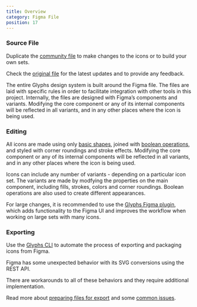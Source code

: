 ```yaml
---
title: Overview
category: Figma File
position: 17
---
```


### Source File

<alert>

[cf]: https://www.figma.com/community/file/899031264835768805/Glyphs-Icons
[of]: https://www.figma.com/file/2TsY9yqFso1zrvF8LNcVE7/Glyphs-Icons

Duplicate the [community file][cf] to make changes to the icons or to build your own sets.

Check the [original file][of] for the latest updates and to provide any feedback.

</alert>

<!-- <a class="block rounded-2xl overflow-hidden" href="https://www.figma.com/community/file/899031264835768805/Glyphs-Icons">
  <img class="show-dark" src="/content/community-dark.jpg" style="margin: 0" alt="Community File Preview" />
  <img class="show-light" src="/content/community-light.jpg" style="margin: 0" alt="Community File Preview" />
</a> -->

The entire Glyphs design system is built around the Figma file. The files are laid with specific rules in order to facilitate integration with other tools in this project. Internally, the files are designed with Figma’s components and variants. Modifying the core component or any of its internal components will be reflected in all variants, and in any other places where the icon is being used.

### Editing

[cli]: /docs/cli/install-cli
[plugin]: /docs/plugin/install-plugin
[bo]: https://help.figma.com/hc/en-us/articles/360039957534-Boolean-Operations
[st]: https://help.figma.com/hc/en-us/articles/360040450133-Using-Shape-Tools


All icons are made using only [basic shapes][st], joined with [boolean operations][bo], and styled with corner roundings and stroke effects. Modifying the core component or any of its internal components will be reflected in all variants, and in any other places where the icon is being used.

Icons can include any number of variants -  depending on a particular icon set. The variants are made by modfying the properties on the main component, including fills, strokes, colors and corner roundings. Boolean operations are also used to create different appearances.

For large changes, it is recommended to use the [Glyphs Figma plugin][plugin], which adds functionality to the Figma UI and improves the workflow when working on large sets with many icons.

### Exporting

Use the [Glyphs CLI][cli] to automate the process of exporting and packaging icons from Figma.

<alert type="info">

Figma has some unexpected behavior with its SVG conversions using the REST API.

There are workarounds to all of these behaviors and they require additional implementation.

</alert>

Read more about [preparing files for export](/docs/figma/exporting) and some [common issues](/docs/figma/exporting#common-issues).

